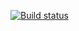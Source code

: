 [![Build status](https://ci.appveyor.com/api/projects/status/x76t7t2flh05s9j5?svg=true)](https://ci.appveyor.com/project/Milaaver/aqa2-1)
